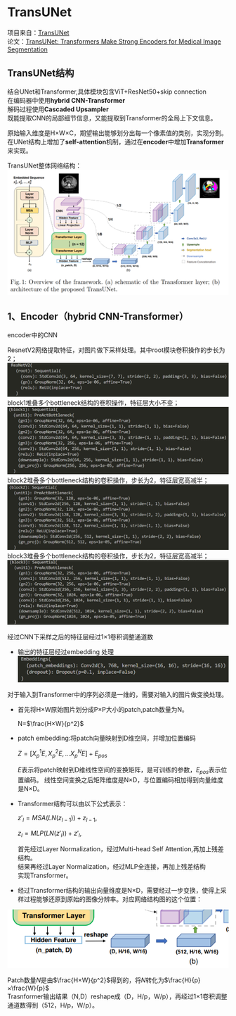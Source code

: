 # TransUNet
项目来自：[TransUNet](https://github.com/Beckschen/TransUNet)<br>
论文：[TransUNet: Transformers Make Strong Encoders for Medical Image Segmentation](https://arxiv.org/pdf/2102.04306.pdf)

## TransUNet结构
结合UNet和Transformer,具体模块包含ViT+ResNet50+skip connection<br>
在编码器中使用**hybrid CNN-Transformer**<br>
解码过程使用**Cascaded Upsampler**<br>
既能提取CNN的局部细节信息，又能提取到Transformer的全局上下文信息。

原始输入维度是H×W×C，期望输出能够划分出每一个像素值的类别，实现分割。在UNet结构上增加了**self-attention**机制，通过在**encoder**中增加**Transformer**来实现。

TransUNet整体网络结构：
![alt text](image.png)

## 1、Encoder（hybrid CNN-Transformer）

encoder中的CNN <br>

ResnetV2网络提取特征，对图片做下采样处理。其中root模块卷积操作的步长为2；
![alt text](image-5.png)
block1堆叠多个bottleneck结构的卷积操作，特征层大小不变；
![alt text](image-6.png)
block2堆叠多个bottleneck结构的卷积操作，步长为2，特征层宽高减半；
![alt text](image-7.png)
block3堆叠多个bottleneck结构的卷积操作，步长为2，特征层宽高减半；
![alt text](image-8.png)

经过CNN下采样之后的特征层经过1×1卷积调整通道数

- 输出的特征层经过embedding 处理
  ![alt text](image-4.png)

对于输入到Transformer中的序列必须是一维的，需要对输入的图片做变换处理。

- 首先将H×W原始图片划分成P×P大小的patch,patch数量为N。

  N=$\frac{H×W}{p^2}$

- patch embedding:将patch向量映射到D维空间，并增加位置编码

  $Z=[X_p^1E,X_p^2E,...X_p^NE]+E_{pos}$
  
  $E$表示将patch映射到D维线性空间的变换矩阵，是可训练的参数，$E_{pos}$表示位置编码。
  线性空间变换之后矩阵维度是N×D，与位置编码相加得到向量维度是N×D。

- Transformer结构可以由以下公式表示：
  
  $z'_l=MSA(LN(z_{l-1}))+z_{l-1}$,<br>

  $z_l=MLP(LN(z'_l))+z'_l$,<br>

  首先经过Layer Normalization，经过Multi-head Self Attention,再加上残差结构。<br>
  结果再经过Layer Normalization，经过MLP全连接，再加上残差结构<br>实现Transformer。

- 经过Transformer结构的输出向量维度是N×D，需要经过一步变换，使得上采样过程能够还原到原始的图像分辨率。对应网络结构图的这个位置：

![alt text](image-3.png)

  Patch数量$N$是由$\frac{H×W}{p^2}$得到的，将$N$转化为$\frac{H}{p}×\frac{W}{p}$<br>
  Trasnformer输出结果（N,D）reshape成（D，H/p，W/p），再经过1×1卷积调整通道数得到（512，H/p，W/p）。
  
